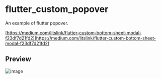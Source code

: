 # flutter_custom_popover

An example of flutter popover.

[https://medium.com/litslink/flutter-custom-bottom-sheet-modal-f23df7d21fd2](https://medium.com/litslink/flutter-custom-bottom-sheet-modal-f23df7d21fd2)

## Preview

![image](https://user-images.githubusercontent.com/30177329/134252599-6861c02f-b08b-42c2-bd5b-5cf2ce19409c.png)
